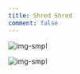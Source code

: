 ```yaml
---
title: Shred Shred
comment: false
---
```


![img-smpl]({{site.url}}{{site.baseurl}}/src/assets/img/sb_01.JPG)

![img-smpl]({{site.url}}{{site.baseurl}}/src/assets/img/sb_02.JPG)